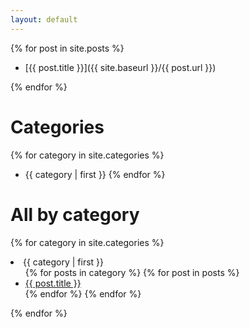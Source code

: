```yaml
---
layout: default
---
```


{% for post in site.posts %}
- [{{ post.title }}]({{ site.baseurl }}/{{ post.url }})

{% endfor %}

# Categories

{% for category in site.categories %}
- {{ category | first }}
{% endfor %}

# All by category

{% for category in site.categories %}
  <li><a name="{{ category | first }}">{{ category | first }}</a>
    <ul>
    {% for posts in category %}
      {% for post in posts %}
        <li><a href="{{ post.url }}">{{ post.title }}</a></li>
      {% endfor %}
    {% endfor %}
    </ul>
  </li>
{% endfor %}
